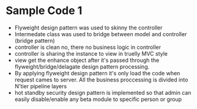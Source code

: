 Sample Code 1
======

* Flyweight design pattern was used to skinny the controller
* Intermedate class was used to bridge between model and controller (bridge pattern)
* controller is clean no, there no business logic in controller
* controller is sharing the instance to view in truelly MVC style
* view get the enhance object  after it's passed through the flyweight/bridge/delagate design pattern processing.
* By applying flyweight design pattern it's only load the code when request cames to server. All the business proccessing is divided into N'tier pipeline layers
* hot standby security design pattern is implemented so that admin can
  easily disable/enable any beta module to specific person or group
